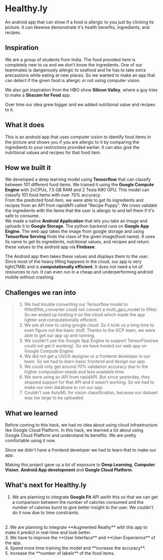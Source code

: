 # Healthy.ly

An android app that can show if a food is allergic to you just by clicking its picture. It can likewise demonstrate it's health benefits, ingredients, and recipes.

## Inspiration

We are a group of students from India. The food provided here is completely new to us and we don't know the ingredients. One of our teammates is dangerously allergic to seafood and he has to take extra precautions while eating at new places. So we wanted to make an app that can detect if the given food is allergic or not using computer vision.

We also got inspiration from the HBO show **Silicon Valley**, where a guy tries to make a **Shazam for Food** app.

Over time our idea grew bigger and we added nutritional value and recipes to it.




## What it does

This is an android app that uses computer vision to identify food items in the picture and shows you if you are allergic to it by comparing the ingredients to your restrictions provided earlier. It can also give the nutritional values and recipes for that food item.


## How we built it

We developed a deep learning model using **Tensorflow** that can classify between 101 different food items. We trained it using the **Google Compute Engine** with 2vCPUs, 7.5 GB RAM and 2 Tesla K80 GPU. This model can classify 101 food items with over 70% accuracy.
<br/>
From the predicted food item, we were able to get its ingredients and recipes from an API from rapidAPI called "Recipe Puppy". We cross validate the ingredients with the items that the user is allergic to and tell them if it's safe to consume.
<br/>
We made a native **Android Application** that lets you take an image and uploads it to **Google Storage**. The python backend runs on **Google App Engine**. The web app takes the image from google storage and using **Tensorflow Serving** finds the class of the given image(food name). It uses its name to get its ingredients, nutritional values, and recipes and return these values to the android app via **Firebase**.
<br/>

The Android app then takes these values and displays them to the user. Since most of the heavy lifting happens in the cloud, our app is very light(7MB) and is **computationally efficient**. It does not need a lot of resources to run. It can even run in a cheap and underperforming android mobile without crashing.

## Challenges we ran into

> 1. We had trouble converting our Tensorflow model to tflite(tflite_converter could not convert a multi_gpu_model to tflite). So we ended up hosting it on the cloud which made the app lighter and computationally efficient.
> 2. We are all new to using google cloud. So it took us a long time to even figure out the basic stuff. Thanks to the GCP team, we were able to get our app up and running.
> 3. We couldn't use the Google App Engine to support TensorFlow(we could not get it working). So we have hosted our web app on Google Compute Engine
> 4. We did not get a UI/UX designer or a frontend developer in our team. So we had to learn basic frontend and design our app.
> 5. We could only get around 70% validation accuracy due to the higher computation needs and less available time.
> 6. We were using an API from rapidAPI. But since yesterday, they stopped support for that API and it wasn't working. So we had to make our own database to run our app.
> 7. Couldn't use AutoML for vision classification, because our dataset was too large to be uploaded.
 

## What we learned

Before coming to this hack, we had no idea about using cloud infrastructure like Google Cloud Platform. In this hack, we learned a lot about using Google Cloud Platform and understand its benefits. We are pretty comfortable using it now.

Since we didn't have a frontend developer we had to learn that to make our app.

Making this project gave us a lot of exposure to **Deep Learning**, **Computer Vision**, **Android App development** and **Google Cloud Platform**.

## What's next for Healthy.ly

1. We are planning to integrate **Google Fit** API awith this so that we can get a comparison between the number of calories consumed and the number of calories burnt to give better insight to the user. We couldn't do it now due to time constraints.
<br/>
2. We are planning to integrate **Augmented Reality** with this app to make it predict in real-time and look better.
<br/>
3. We have to improve the **User Interface** and **User Experience** of the app.
<br/>
4. Spend more time training the model and **increase the accuracy**.
<br/>
5. Increase the **number of labels** of the food items.
